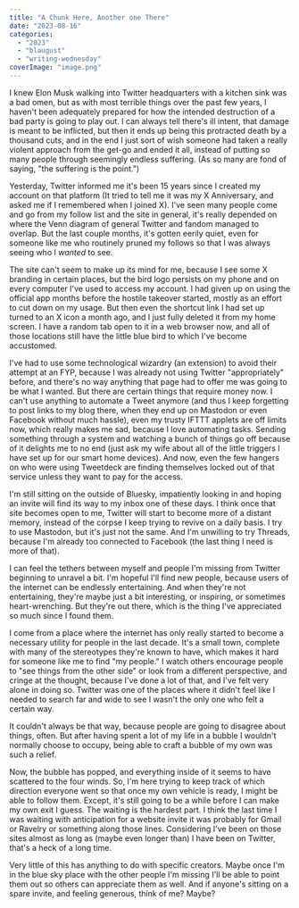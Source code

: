 ```yaml
---
title: "A Chunk Here, Another one There"
date: "2023-08-16"
categories: 
  - "2023"
  - "blaugust"
  - "writing-wednesday"
coverImage: "image.png"
---
```


I knew Elon Musk walking into Twitter headquarters with a kitchen sink was a bad omen, but as with most terrible things over the past few years, I haven't been adequately prepared for how the intended destruction of a bad party is going to play out. I can always tell there's ill intent, that damage is meant to be inflicted, but then it ends up being this protracted death by a thousand cuts, and in the end I just sort of wish someone had taken a really violent approach from the get-go and ended it all, instead of putting so many people through seemingly endless suffering. (As so many are fond of saying, "the suffering is the point.")

Yesterday, Twitter informed me it's been 15 years since I created my account on that platform (It tried to tell me it was my X Anniversary, and asked me if I remembered when I joined X). I've seen many people come and go from my follow list and the site in general, it's really depended on where the Venn diagram of general Twitter and fandom managed to overlap. But the last couple months, it's gotten eerily quiet, even for someone like me who routinely pruned my follows so that I was always seeing who I _wanted_ to see.

The site can't seem to make up its mind for me, because I see some X branding in certain places, but the bird logo persists on my phone and on every computer I've used to access my account. I had given up on using the official app months before the hostile takeover started, mostly as an effort to cut down on my usage. But then even the shortcut link I had set up turned to an X icon a month ago, and I just fully deleted it from my home screen. I have a random tab open to it in a web browser now, and all of those locations still have the little blue bird to which I've become accustomed.

I've had to use some technological wizardry (an extension) to avoid their attempt at an FYP, because I was already not using Twitter "appropriately" before, and there's no way anything that page had to offer me was going to be what I wanted. But there are certain things that require money now. I can't use anything to automate a Tweet anymore (and thus I keep forgetting to post links to my blog there, when they end up on Mastodon or even Facebook without much hassle), even my trusty IFTTT applets are off limits now, which really makes me sad, because I love automating tasks. Sending something through a system and watching a bunch of things go off because of it delights me to no end (just ask my wife about all of the little triggers I have set up for our smart home devices). And now, even the few hangers on who were using Tweetdeck are finding themselves locked out of that service unless they want to pay for the access.

I'm still sitting on the outside of Bluesky, impatiently looking in and hoping an invite will find its way to my inbox one of these days. I think once that site becomes open to me, Twitter will start to become more of a distant memory, instead of the corpse I keep trying to revive on a daily basis. I try to use Mastodon, but it's just not the same. And I'm unwilling to try Threads, because I'm already too connected to Facebook (the last thing I need is more of that).

I can feel the tethers between myself and people I'm missing from Twitter beginning to unravel a bit. I'm hopeful I'll find new people, because users of the internet can be endlessly entertaining. And when they're not entertaining, they're maybe just a bit interesting, or inspiring, or sometimes heart-wrenching. But they're out there, which is the thing I've appreciated so much since I found them.

I come from a place where the internet has only really started to become a necessary utility for people in the last decade. It's a small town, complete with many of the stereotypes they're known to have, which makes it hard for someone like me to find "my people." I watch others encourage people to "see things from the other side" or look from a different perspective, and cringe at the thought, because I've done a lot of that, and I've felt very alone in doing so. Twitter was one of the places where it didn't feel like I needed to search far and wide to see I wasn't the only one who felt a certain way.

It couldn't always be that way, because people are going to disagree about things, often. But after having spent a lot of my life in a bubble I wouldn't normally choose to occupy, being able to craft a bubble of my own was such a relief.

Now, the bubble has popped, and everything inside of it seems to have scattered to the four winds. So, I'm here trying to keep track of which direction everyone went so that once my own vehicle is ready, I might be able to follow them. Except, it's still going to be a while before I can make my own exit I guess. The waiting is the hardest part. I think the last time I was waiting with anticipation for a website invite it was probably for Gmail or Ravelry or something along those lines. Considering I've been on those sites almost as long as (maybe even longer than) I have been on Twitter, that's a heck of a long time.

Very little of this has anything to do with specific creators. Maybe once I'm in the blue sky place with the other people I'm missing I'll be able to point them out so others can appreciate them as well. And if anyone's sitting on a spare invite, and feeling generous, think of me? Maybe?
